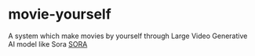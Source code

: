 # movie-yourself
A system which  make movies by yourself through Large Video Generative AI model like Sora [SORA](https://openai.com/sora)
